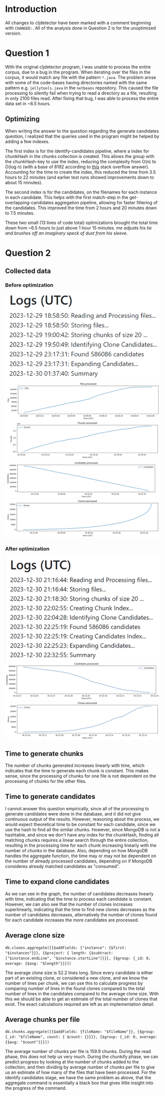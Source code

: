 # Introduction
All changes to cljdetector have been marked with a comment beginning with `CHANGED:`. All of the analysis done in Question 2 is for the unoptimized version.

# Question 1
With the original cljdetector program, I was unable to process the entire corpus, due to a bug in the program. When iterating over the files in the corpus, it would match any file with the pattern `*.java`. The problem arose with some of the code-bases having directories named with the same pattern e.g. `jellytools.java` in the `netbeans` repository. This caused the file processing to silently fail when trying to read a directory as a file, resulting in only 2100 files read. After fixing that bug, I was able to process the entire data set in ~6.5 hours.


## Optimizing
When writing the answer to the question regarding the generate candidates question, I realized that the queries used in the program might be helped by adding a few indexes.

The first index is for the identify-candidates pipeline, where a index for chunkHash in the chunks collection is created. This allows the group with the chunkHash-key to use the index, reducing the complexity from O(n) to O(log n) (with a base of 8192 according to [this](https://stackoverflow.com/a/25921398) stack overflow answer). Accounting for the time to create the index, this reduced the time from 3.5 hours to 22 minutes (and earlier test runs showed improvements down to about 15 minutes).

The second index is for the candidates, on the filenames for each instance in each candidate. This helps with the first match-step in the get-overlapping-candidates aggregation pipeline, allowing for faster filtering of the candidates. This improved the time from 2 hours and 20 minutes down to 7.5 minutes.

These two small (13 lines of code total) optimizations brought the total time down from ~6.5 hours to just above 1 hour 15 minutes. *me adjusts his tie and brushes off an imaginary speck of dust from his sleeve.*

# Question 2
## Collected data
### Before optimization
![Logs before optimization](assets/logs_before.png)
![Alt text](assets/files.png)
![Alt text](assets/chunks.png)
![Alt text](assets/candidates.png)
![Alt text](assets/clones.png)

### After optimization
![Logs after optimization](assets/logs_after.png)
![Alt text](assets/candidates_after.png)
![Clones after optimization](assets/clones_after.png)
## Time to generate chunks
The number of chunks generated increases linearly with time, which indicates that the time to generate each chunk is constant. This makes sense, since the processing of chunks for one file is not dependent on the processing of chunks for the other files.

## Time to generate candidates
I cannot answer this question empirically, since all of the processing to generate candidates were done in the database, and it did not give continuous output of the results. However, reasoning about the process, we would expect theoretical time to be constant for each candidate, since we use the hash to find all the similar chunks. However, since MongoDB is not a hashtable, and since we don't have any index for the chunkHash, finding all matching chunks requires a linear search through the entire collection, resulting in the processing time for each chunk increasing linearly with the number of chunks in the database. Also, depending on how MongoDB handles the aggregate function, the time may or may not be dependent on the number of already processed candidates, depending on if MongoDB consideres already matched candidates as "consumed".

## Time to expand clone candidates
As we can see in the graph, the number of candidates decreases linearly with time, indicating that the time to process each candidate is constant. However, we can also see that the number of clones increases superlinearly, indicating that the time to find new clones decreases as the number of candidates decreases, alternatively the number of clones found for each candidate increases the more candidates are processed.

## Average clone size
```db.clones.aggregate([{$addFields: {"instance": {$first: "$instances"}}}, {$project: { length: {$subtract: ["$instance.endLine", "$instance.startLine"]}}}, {$group: {_id: 0, average: {$avg: "$length"}}}])```

The average clone size is 52.2 lines long. Since every candidate is either part of an existing clone, or considered a new clone, and we know the number of lines per chunk, we can use this to calculate progress by comparing number of lines in the found clones compared to the total number of lines in the candidates compared to the average clone size. With this we should be able to get an estimate of the total number of clones that exist. The exact calculations required are left as an implementation detail.

## Average chunks per file
```db.chunks.aggregate([{$addFields: {fileName: "$fileName"}}, {$group: {_id: "$fileName", count: { $count: {}}}}, {$group: {_id: 0, average: {$avg: "$count"}}}])```

The average number of chunks per file is 159.9 chunks. During the read phase, this does not help us very much. During the chunkify phase, we can predict progress by looking at the number of chunks added to the collection, and then dividing by average number of chunks per file to give us an estimate of how many of the files that have been processed. For the identify candidates stage, we have the same problem as above, that the aggregate command is essentially a black box that gives little insight into the progress of the command.